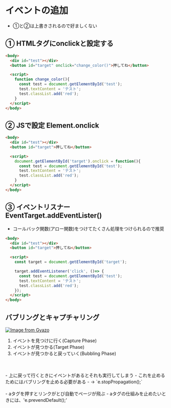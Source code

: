 # イベントの追加

- ①と②は上書きされるので好ましくない

## ① HTMLタグにonclickと設定する

```html
<body>
  <div id="test"></div>
  <button id="target" onclick="change_color()">押してね</button>

  <script>
    function change_color(){
      const test = document.getElementById('test');
      test.textContent = 'テスト';
      test.classList.add('red');
    }
  </script>
</body>

```

## ② JSで設定 Element.onclick
```html
<body>
  <div id="test"></div>
  <button id="target">押してね</button> 

  <script>
    document.getElementById('target').onclick = function(){
      const test = document.getElementById('test');
      test.textContent = 'テスト';
      test.classList.add('red');
    }
  </script>
</body>
```

## ③ イベントリスナー EventTarget.addEventLister()
- コールバック関数(アロー関数)をつけてたくさん処理をつけられるので推奨
```html
<body>
  <div id="test"></div>
  <button id="target">押してね</button> 

  <script>
    const target = document.getElementById('target');

    target.addEventListener('click', ()=> {
      const test = document.getElementById('test');
      test.textContent = 'テスト';
      test.classList.add('red');
    });
  </script>
</body>
```

## バブリングとキャプチャリング

[![Image from Gyazo](https://i.gyazo.com/a0dcf0970b33259add39bc5583e30611.jpg)](https://gyazo.com/a0dcf0970b33259add39bc5583e30611)

1. イベントを見つけに行く(Capture Phase)
2. イベントが見つかる(Target Phase)
3. イベントが見つかると戻っていく(Bubbling Phase)
<br>
<br>
- 上に戻って行くときにイベントがあるとそれも実行してしまう
- これを止めるためにはバブリングを止める必要がある
- → `e.stopPropagation();`
<br>
<br>
- aタグを押すとリンクがとび自動でページが飛ぶ
- aタグの仕組みを止めたいときには、'e.prevendDefault();'

